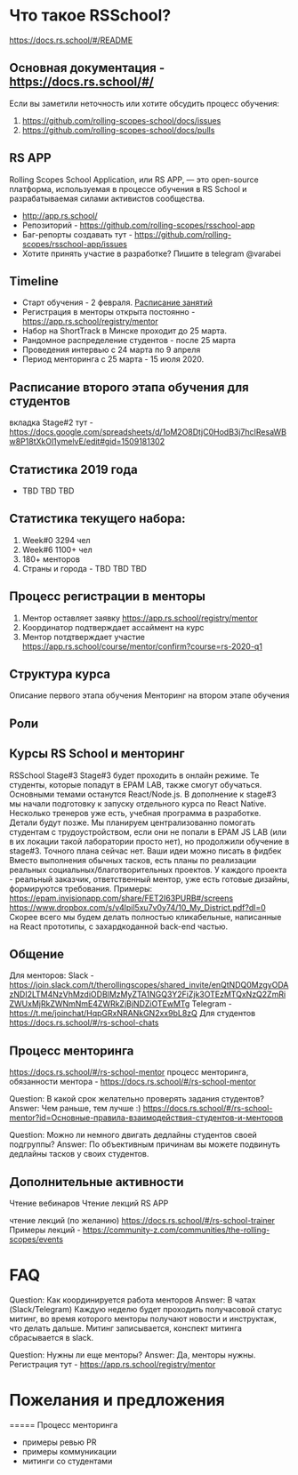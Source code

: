 # Что такое RSSchool?
https://docs.rs.school/#/README

## Основная документация - https://docs.rs.school/#/
Если вы заметили неточность или хотите обсудить процесс обучения:
1. https://github.com/rolling-scopes-school/docs/issues
2. https://github.com/rolling-scopes-school/docs/pulls

## RS APP
Rolling Scopes School Application, или RS APP, — это open-source платформа, используемая в процессе обучения в RS School и разрабатываемая силами активистов сообщества.
- http://app.rs.school/
- Репозиторий - https://github.com/rolling-scopes/rsschool-app
- Баг-репорты создавать тут - https://github.com/rolling-scopes/rsschool-app/issues
- Хотите принять участие в разработке? Пишите в telegram @varabei

## Timeline
- Старт обучения - 2 февраля. [Расписание занятий](https://docs.google.com/spreadsheets/d/1oM2O8DtjC0HodB3j7hcIResaWBw8P18tXkOl1ymelvE/edit#gid=1641310155) 
- Регистрация в менторы открыта постоянно - https://app.rs.school/registry/mentor
- Набор на ShortTrack в Минске проходит до 25 марта. 
- Рандомное распределение студентов - после 25 марта
- Проведения интервью с 24 марта по 9 апреля
- Период менторинга с 25 марта - 15 июля 2020.

## Расписание второго этапа обучения для студентов
вкладка Stage#2 тут - https://docs.google.com/spreadsheets/d/1oM2O8DtjC0HodB3j7hcIResaWBw8P18tXkOl1ymelvE/edit#gid=1509181302 

## Статистика 2019 года
- TBD TBD TBD 

## Статистика текущего набора:
1) Week#0 3294 чел 
2) Week#6 1100+ чел  
3) 180+ менторов 
4) Страны и города - TBD TBD TBD

## Процесс регистрации в менторы
1. Ментор оставляет заявку https://app.rs.school/registry/mentor
2. Координатор подтверждает ассаймент на курс
3. Ментор потдтверждает участие https://app.rs.school/course/mentor/confirm?course=rs-2020-q1

## Структура курса 
Описание первого этапа обучения
Менторинг на втором этапе обучения

## Роли


## Курсы RS School и менторинг
RSSchool Stage#3
Stage#3 будет проходить в онлайн режиме. Те студенты, которые попадут в EPAM LAB, также смогут обучаться. 
Основными темами останутся React/Node.js. 
В дополнение к stage#3 мы начали подготовку к запуску отдельного курса по React Native. Несколько тренеров уже есть, учебная программа в разработке. Детали будут позже.
Мы планируем централизованно помогать студентам с трудоустройством, если они не попали в EPAM JS LAB (или в их локации такой лаборатории просто нет), но продолжили обучение в stage#3. Точного плана сейчас нет. Ваши идеи можно писать в фидбек
Вместо выполнения обычных тасков, есть планы по реализации реальных социальных/благотворительных проектов. У каждого проекта - реальный заказчик, ответственный ментор, уже есть готовые дизайны, формируются требования. Примеры: 
https://epam.invisionapp.com/share/FET2I63PURB#/screens
https://www.dropbox.com/s/y4lpil5xu7v0y74/10_My_District.pdf?dl=0
Скорее всего мы будем делать полностью кликабельные, написанные на React прототипы, с захардкоданной back-end частью. 
 
## Общение
Для менторов:
Slack - https://join.slack.com/t/therollingscopes/shared_invite/enQtNDQ0MzgyODAzNDI2LTM4NzVhMzdiODBlMzMyZTA1NGQ3Y2FiZjk3OTEzMTQxNzQ2ZmRiZWUxMjRkZWNmNmE4ZWRkZjBjNDZiOTEwMTg
Telegram - https://t.me/joinchat/HqpGRxNRANkGN2xx9bL8zQ
Для студентов https://docs.rs.school/#/rs-school-chats


## Процесс менторинга 
https://docs.rs.school/#/rs-school-mentor
процесс менторинга, обязанности ментора - https://docs.rs.school/#/rs-school-mentor

Question: В какой срок желательно проверять задания студентов?
Answer: Чем раньше, тем лучше :) https://docs.rs.school/#/rs-school-mentor?id=Основные-правила-взаимодействия-студентов-и-менторов

Question: Можно ли немного двигать дедлайны студентов своей подгруппы?
Answer: По объективным причинам вы можете подвинуть дедлайны тасков у своих студентов.

## Дополнительные активности
 Чтение вебинаров
Чтение лекций 
RS APP

чтение лекций (по желанию) https://docs.rs.school/#/rs-school-trainer 
Примеры лекций - https://community-z.com/communities/the-rolling-scopes/events

# FAQ
Question: Как координируется работа менторов
Answer: 
В чатах (Slack/Telegram)
Каждую неделю будет проходить получасовой статус митинг, во время которого менторы получают новости и инструктаж, что делать дальше. Митинг записывается, конспект митинга сбрасывается в slack.


Question: Нужны ли еще менторы?
Answer: Да, менторы нужны. Регистрация тут - https://app.rs.school/registry/mentor



# Пожелания и предложения

=====
Процесс менторинга
- примеры ревью PR
- примеры коммуникации
- митинги со студентами
